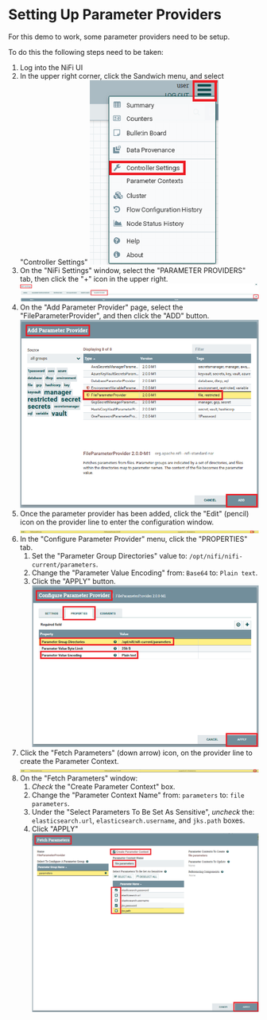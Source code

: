 # Setting Up Parameter Providers

For this demo to work, some parameter providers need to be setup.

To do this the following steps need to be taken:

1. Log into the NiFi UI
2. In the upper right corner, click the Sandwich menu, and select "Controller Settings"
   ![controller-settings.png](screenshots/controller-settings.png)
3. On the "NiFi Settings" window, select the "PARAMETER PROVIDERS" tab, then click the "+" icon in the upper right.
   ![add-param-provider.png](screenshots/add-param-provider.png)
4. On the "Add Parameter Provider" page, select the "FileParameterProvider", and then click the "ADD" button.
   ![add-file-param-provider.png](screenshots/add-file-param-provider.png)
5. Once the parameter provider has been added, click the "Edit" (pencil) icon on the provider line to enter the configuration window.
   ![pencil-icon.png](screenshots/pencil-icon.png)
6. In the "Configure Parameter Provider" menu, click the "PROPERTIES" tab.
   1. Set the "Parameter Group Directories" value to: `/opt/nifi/nifi-current/parameters`.
   2. Change the "Parameter Value Encoding" from: `Base64` to: `Plain text`.
   3. Click the "APPLY" button.
   ![config-file-param-provider.png](screenshots/config-file-param-provider.png)
7. Click the "Fetch Parameters" (down arrow) icon, on the provider line to create the Parameter Context.
   ![fetch-params-icon.png](screenshots/fetch-params-icon.png)
8. On the "Fetch Parameters" window:
   1. _Check_ the "Create Parameter Context" box.
   2. Change the "Parameter Context Name" from: `parameters` to: `file parameters`.
   3. Under the "Select Parameters To Be Set As Sensitive", _uncheck_ the: `elasticsearch.url`, `elasticsearch.username`, and `jks.path` boxes. 
   4. Click "APPLY"
   ![fetch-parameters.png](screenshots/fetch-parameters.png)
